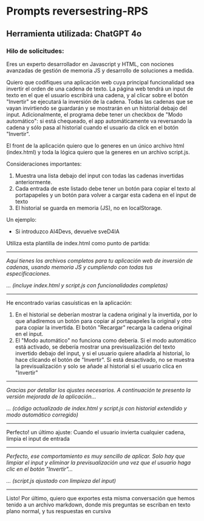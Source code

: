 # Prompts reversestring-RPS

## Herramienta utilizada: ChatGPT 4o

### Hilo de solicitudes:

Eres un experto desarrollador en Javascript y HTML, con nociones avanzadas de gestión de memoria JS y desarrollo de soluciones a medida.

Quiero que codifiques una aplicación web cuya principal funcionalidad sea invertir el orden de una cadena de texto. La página web tendrá un input de texto en el que el usuario escribirá una cadena, y al clicar sobre el botón "Invertir" se ejecutará la inversión de la cadena. Todas las cadenas que se vayan invirtiendo se guardarán y se mostrarán en un historial debajo del input. Adicionalmente, el programa debe tener un checkbox de "Modo automático": si está chequeado, el app automáticamente va reversando la cadena y sólo pasa al historial cuando el usuario da click en el botón "Invertir".

El front de la aplicación quiero que lo generes en un único archivo html (index.html) y toda la lógica quiero que la generes en un archivo script.js.

Consideraciones importantes:
1. Muestra una lista debajo del input con todas las cadenas invertidas anteriormente.
2. Cada entrada de este listado debe tener un botón para copiar el texto al portapapeles y un botón para volver a cargar esta cadena en el input de texto
3. El historial se guarda en memoria (JS), no en localStorage.

Un ejemplo:
- Si introduzco AI4Devs, devuelve sveD4IA

Utiliza esta plantilla de index.html como punto de partida:
<!DOCTYPE html>
<html lang="en">
<head>
    <meta charset="UTF-8">
    <meta name="viewport" content="width=device-width, initial-scale=1.0">
    <title>Reverse String RPS</title>    
</head>
<body>
<script src="script.js"></script>
</body>
</html>

---

*Aquí tienes los archivos completos para tu aplicación web de inversión de cadenas, usando memoria JS y cumpliendo con todas tus especificaciones.*

*... (incluye index.html y script.js con funcionalidades completas)*

---

He encontrado varias casuísticas en la aplicación:
1. En el historial se deberían mostrar la cadena original y la invertida, por lo que añadiremos un botón para copiar al portapapeles la original y otro para copiar la invertida. El botón "Recargar" recarga la cadena original en el input.
2. El "Modo automático" no funciona como debería. Si el modo automático está activado, se debería mostrar una previsualización del texto invertido debajo del input, y si el usuario quiere añadirla al historial, lo hace clicando el botón de "Invertir". Si está desactivado, no se muestra la previsualización y solo se añade al historial si el usuario clica en "Invertir"

---

*Gracias por detallar los ajustes necesarios. A continuación te presento la versión mejorada de la aplicación...*

*... (código actualizado de index.html y script.js con historial extendido y modo automático corregido)*

---

Perfecto! un último ajuste: Cuando el usuario invierta cualquier cadena, limpia el input de entrada

---

*Perfecto, ese comportamiento es muy sencillo de aplicar. Solo hay que limpiar el input y eliminar la previsualización una vez que el usuario haga clic en el botón "Invertir"...*

*... (script.js ajustado con limpieza del input)*

---

Listo! Por último, quiero que exportes esta misma conversación que hemos tenido a un archivo markdown, donde mis preguntas se escriban en texto plano normal, y tus respuestas en cursiva
